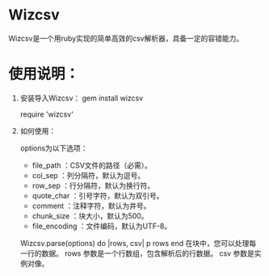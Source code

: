 # Wizcsv
  Wizcsv是一个用ruby实现的简单高效的csv解析器，具备一定的容错能力。

# 使用说明：
1. 安装导入Wizcsv：
   gem install wizcsv

   require 'wizcsv'
   

2. 如何使用：   
   
   options为以下选项：

    -  file_path ：CSV文件的路径（必需）。
    -  col_sep ：列分隔符，默认为逗号。
    -  row_sep ：行分隔符，默认为换行符。
    -  quote_char ：引号字符，默认为双引号。
    -  comment ：注释字符，默认为井号。
    -  chunk_size ：块大小，默认为500。
    -  file_encoding ：文件编码，默认为UTF-8。

   Wizcsv.parse(options) do |rows, csv|
     p rows
   end
   在块中，您可以处理每一行的数据。 rows 参数是一个行数组，包含解析后的行数据。 csv 参数是实例对像。

